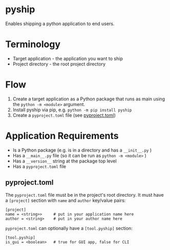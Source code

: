 # pyship

Enables shipping a python application to end users.

# Terminology

- Target application - the application you want to ship 
- Project directory - the root project directory

# Flow

1) Create a target application as a Python package that runs as main using the `python -m <module>` argument.
2) Install pyship via pip, e.g. `python -m pip install pyship`
3) Create a `pyproject.toml` file (see [pyproject.toml](pyproject.toml))

# Application Requirements

- Is a Python package (e.g. is in a directory and has a `__init__.py` )
- Has a `__main__.py` file (so it can be run as `python -m <module>` )
- Has a `__version__` string at the package top level
- Has a `pyproject.toml` file
 
## pyproject.toml 

The `pyproject.toml` file must be in the project's root directory.  It must have a `[project]` section with `name` and `author` key/value pairs:

```
[project]
name = <string>>     # put in your application name here
author = <string>    # put in your author name here
```

`pyproject.toml` can optionally have a `[tool.pyship]` section:

```
[tool.pyship]
is_gui = <boolean>   # true for GUI app, false for CLI
```
